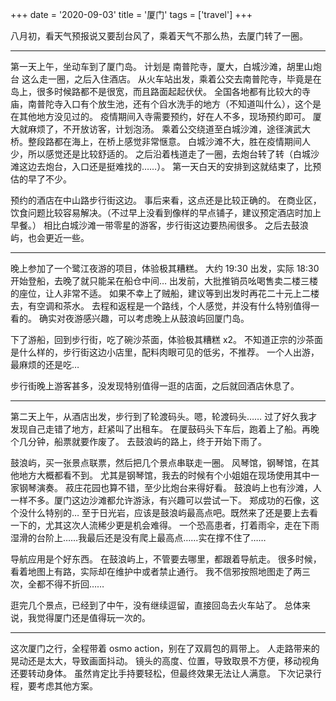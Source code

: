 +++
date = '2020-09-03'
title = '厦门'
tags = ['travel']
+++

八月初，看天气预报说又要刮台风了，乘着天气不那么热，去厦门转了一圈。

---

第一天上午，坐动车到了厦门岛。
计划是 南普陀寺，厦大，白城沙滩，胡里山炮台 这么走一圈，之后入住酒店。
从火车站出发，乘着公交去南普陀寺，毕竟是在岛上，很多时候路都不是很宽，而且路面起起伏伏。
全国各地都有比较大的寺庙，南普陀寺入口有个放生池，还有个舀水洗手的地方（不知道叫什么），这个是在其他地方没见过的。
疫情期间入寺需要预约，好在人不多，现场预约即可。
厦大就麻烦了，不开放访客，计划泡汤。
乘着公交绕道至白城沙滩，途径演武大桥。整段路都在海上，在桥上感觉非常惬意。
白城沙滩不大，胜在疫情期间人少，所以感觉还是比较舒适的。
之后沿着栈道走了一圈，去炮台转了转（白城沙滩这边去炮台，入口还是挺难找的……）。
第一天白天的安排到这就结束了，比预估的早了不少。

预约的酒店在中山路步行街这边。
事后来看，这点还是比较正确的。
在商业区，饮食问题比较容易解决。（不过早上没看到像样的早点铺子，建议预定酒店时加上早餐。）
相比白城沙滩一带零星的游客，步行街这边要热闹很多。
之后去鼓浪屿，也会更近一些。

---

晚上参加了一个鹭江夜游的项目，体验极其糟糕。
大约 19:30 出发，实际 18:30 开始登船，去晚了就只能呆在船仓中间…
出发前，大批推销员吆喝售卖二楼三楼的座位，让人非常不适。
如果不幸上了贼船，建议等到出发时再花二十元上二楼去，有空调和茶水。
去程和返程是一个路线，个人感觉，并没有什么特别值得一看的。
确实对夜游感兴趣，可以考虑晚上从鼓浪屿回厦门岛。

下了游船，回到步行街，吃了碗沙茶面，体验极其糟糕 x2。
不知道正宗的沙茶面是什么样的，步行街这边小店里，配料肉眼可见的低劣，不推荐。
一个人出游，最麻烦的还是吃…

步行街晚上游客甚多，没发现特别值得一逛的店面，之后就回酒店休息了。

---

第二天上午，从酒店出发，步行到了轮渡码头。嗯，轮渡码头……
过了好久我才发现自己走错了地方，赶紧叫了出租车。
在厦鼓码头下车后，跑着上了船。再晚个几分钟，船票就要作废了。
去鼓浪屿的路上，终于开始下雨了。

鼓浪屿，买一张景点联票，然后把几个景点串联走一圈。
风琴馆，钢琴馆，在其他地方大概都看不到。
尤其是钢琴馆，我去的时候有个小姐姐在现场使用其中一家钢琴演奏。
菽庄花园也算不错，至少比炮台来得好看。
鼓浪屿上也有沙滩，人一样不多。厦门这边沙滩都允许游泳，有兴趣可以尝试一下。
郑成功的石像，这个没什么特别的…
至于日光岩，应该是鼓浪屿最高点吧。既然来了还是要上去看一下的，尤其这次人流稀少更是机会难得。
一个恐高患者，打着雨伞，走在下雨湿滑的台阶上……我最后还是没有爬上最高点……实在撑不住了……

导航应用是个好东西。
在鼓浪屿上，不管要去哪里，都跟着导航走。
很多时候，看着地图上有路，实际却在维护中或者禁止通行。
我不信邪按照地图走了两三次，全都不得不折回……

逛完几个景点，已经到了中午，没有继续逗留，直接回岛去火车站了。
总体来说，我觉得厦门还是值得玩一次的。

---

这次厦门之行，全程带着 osmo action，别在了双肩包的肩带上。
人走路带来的晃动还是太大，导致画面抖动。
镜头的高度、位置，导致取景不方便，移动视角还要转动身体。
虽然肯定比手持要轻松，但最终效果无法让人满意。
下次记录行程，要考虑其他方案。

